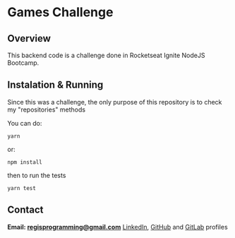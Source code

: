 # Games Challenge
  
## Overview  
 This backend code is a challenge done in Rocketseat Ignite NodeJS Bootcamp.
 
## Instalation & Running 
Since this was a challenge, the only purpose of this repository is to check my "repositories" methods

You can do:
```shell
yarn
```
or:
```shell
npm install
```

then to run the tests
```shell
yarn test
```

## Contact
**Email: regisprogramming@gmail.com**
[LinkedIn](https://www.linkedin.com/in/regissfaria/), [GitHub](https://github.com/regisfaria) and [GitLab](https://gitlab.com/regisfaria) profiles


